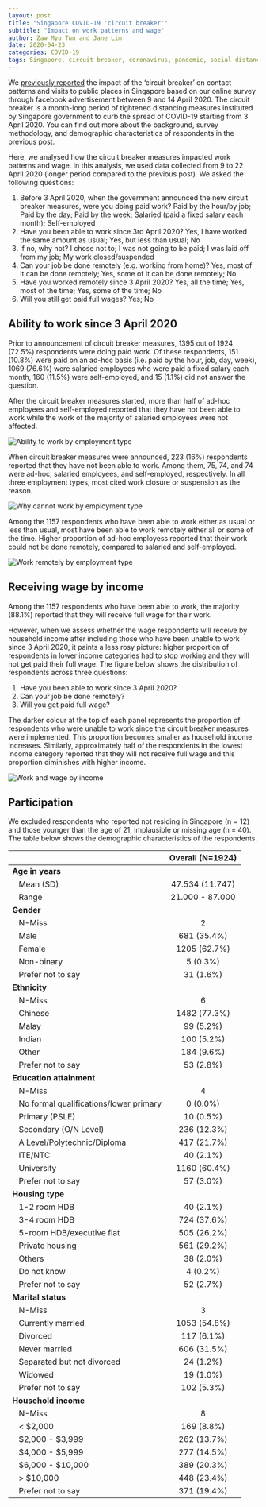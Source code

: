 ```yaml
---
layout: post
title: "Singapore COVID-19 'circuit breaker'"
subtitle: "Impact on work patterns and wage"
author: Zaw Myo Tun and Jane Lim
date: 2020-04-23
categories: COVID-19
tags: Singapore, circuit breaker, coronavirus, pandemic, social distancing, work patterns
---
```


<p>We <a href="https://nussling.github.io/2020-04-14-covid19_circuitbreaker_contactpatterns/">previously reported</a> the impact of the ‘circuit
breaker’ on contact patterns and visits to public places in Singapore
based on our online survey through facebook advertisement between 9 and
14 April 2020. The circuit breaker is a month-long period of tightened
distancing measures instituted by Singapore government to curb the
spread of COVID-19 starting from 3 April 2020. You can find out more
about the background, survey methodology, and demographic
characteristics of respondents in the previous post.</p>

Here, we analysed how the circuit breaker measures impacted work
patterns and wage. In this analysis, we used data collected from 9 to 22
April 2020 (longer period compared to the previous post). We asked the
following questions:

1.  Before 3 April 2020, when the government announced the new circuit
    breaker measures, were you doing paid work? Paid by the hour/by job;
    Paid by the day; Paid by the week; Salaried (paid a fixed salary
    each month); Self-employed
2.  Have you been able to work since 3rd April 2020? Yes, I have worked
    the same amount as usual; Yes, but less than usual; No
3.  If no, why not? I chose not to; I was not going to be paid; I was
    laid off from my job; My work closed/suspended
4.  Can your job be done remotely (e.g. working from home)? Yes, most of
    it can be done remotely; Yes, some of it can be done remotely; No
5.  Have you worked remotely since 3 April 2020? Yes, all the time; Yes,
    most of the time; Yes, some of the time; No
6.  Will you still get paid full wages? Yes; No

Ability to work since 3 April 2020
----------------------------------

Prior to announcement of circuit breaker measures, 1395 out of 1924
(72.5%) respondents were doing paid work. Of these respondents, 151
(10.8%) were paid on an ad-hoc basis (i.e. paid by the hour, job, day,
week), 1069 (76.6%) were salaried employees who were paid a fixed salary
each month, 160 (11.5%) were self-employed, and 15 (1.1%) did not answer
the question.

After the circuit breaker measures started, more than half of ad-hoc
employees and self-employed reported that they have not been able to
work while the work of the majority of salaried employees were not
affected.

<p><img src="/assets/2020-04-21-covid19_circuitbreaker_workpatterns_files/figure-markdown_github/graph1-1.png" alt="Ability to work by employment type" /></p>

When circuit breaker measures were announced, 223 (16%) respondents
reported that they have not been able to work. Among them, 75, 74, and
74 were ad-hoc, salaried employees, and self-employed, respectively. In
all three employment types, most cited work closure or suspension as the
reason.

<p><img src="/assets/2020-04-21-covid19_circuitbreaker_workpatterns_files/figure-markdown_github/graph2-1.png" alt="Why cannot work by employment type" /></p>

Among the 1157 respondents who have been able to work either as usual or
less than usual, most have been able to work remotely either all or some
of the time. Higher proportion of ad-hoc employess reported that their
work could not be done remotely, compared to salaried and self-employed.

<p><img src="/assets/2020-04-21-covid19_circuitbreaker_workpatterns_files/figure-markdown_github/graph3-1.png" alt="Work remotely by employment type" /></p>

Receiving wage by income
------------------------

Among the 1157 respondents who have been able to work, the majority
(88.1%) reported that they will receive full wage for their work.

However, when we assess whether the wage respondents will receive by
household income after including those who have been unable to work
since 3 April 2020, it paints a less rosy picture: higher proportion of
respondents in lower income categories had to stop working and they will
not get paid their full wage. The figure below shows the distribution of
respondents across three questions:

1.  Have you been able to work since 3 April 2020?
2.  Can your job be done remotely?
3.  Will you get paid full wage?

The darker colour at the top of each panel represents the proportion of
respondents who were unable to work since the circuit breaker measures
were implemented. This proportion becomes smaller as household income
increases. Similarly, approximately half of the respondents in the
lowest income category reported that they will not receive full wage and
this proportion diminishes with higher income.

<p><img src="/assets/2020-04-21-covid19_circuitbreaker_workpatterns_files/figure-markdown_github/alluvial_income-1.png" alt="Work and wage by income" /></p>

Participation
-------------

We excluded respondents who reported not residing in Singapore (n = 12)
and those younger than the age of 21, implausible or missing age (n =
40). The table below shows the demographic characteristics of the
respondents.

|                                           | Overall (N=1924) |
|:------------------------------------------|:----------------:|
| **Age in years**                          |                  |
|    Mean (SD)                              |  47.534 (11.747) |
|    Range                                  |  21.000 - 87.000 |
| **Gender**                                |                  |
|    N-Miss                                 |         2        |
|    Male                                   |    681 (35.4%)   |
|    Female                                 |   1205 (62.7%)   |
|    Non-binary                             |     5 (0.3%)     |
|    Prefer not to say                      |     31 (1.6%)    |
| **Ethnicity**                             |                  |
|    N-Miss                                 |         6        |
|    Chinese                                |   1482 (77.3%)   |
|    Malay                                  |     99 (5.2%)    |
|    Indian                                 |    100 (5.2%)    |
|    Other                                  |    184 (9.6%)    |
|    Prefer not to say                      |     53 (2.8%)    |
| **Education attainment**                  |                  |
|    N-Miss                                 |         4        |
|    No formal qualifications/lower primary |     0 (0.0%)     |
|    Primary (PSLE)                         |     10 (0.5%)    |
|    Secondary (O/N Level)                  |    236 (12.3%)   |
|    A Level/Polytechnic/Diploma            |    417 (21.7%)   |
|    ITE/NTC                                |     40 (2.1%)    |
|    University                             |   1160 (60.4%)   |
|    Prefer not to say                      |     57 (3.0%)    |
| **Housing type**                          |                  |
|    1-2 room HDB                           |     40 (2.1%)    |
|    3-4 room HDB                           |    724 (37.6%)   |
|    5-room HDB/executive flat              |    505 (26.2%)   |
|    Private housing                        |    561 (29.2%)   |
|    Others                                 |     38 (2.0%)    |
|    Do not know                            |     4 (0.2%)     |
|    Prefer not to say                      |     52 (2.7%)    |
| **Marital status**                        |                  |
|    N-Miss                                 |         3        |
|    Currently married                      |   1053 (54.8%)   |
|    Divorced                               |    117 (6.1%)    |
|    Never married                          |    606 (31.5%)   |
|    Separated but not divorced             |     24 (1.2%)    |
|    Widowed                                |     19 (1.0%)    |
|    Prefer not to say                      |    102 (5.3%)    |
| **Household income**                      |                  |
|    N-Miss                                 |         8        |
|    \< $2,000                              |    169 (8.8%)    |
|    $2,000 - $3,999                        |    262 (13.7%)   |
|    $4,000 - $5,999                        |    277 (14.5%)   |
|    $6,000 - $10,000                       |    389 (20.3%)   |
|    \> $10,000                             |    448 (23.4%)   |
|    Prefer not to say                      |    371 (19.4%)   |
